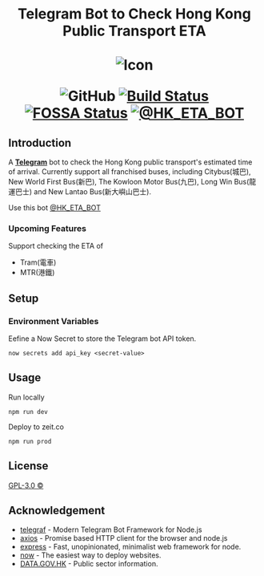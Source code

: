 <div align="center">
<h1>
Telegram Bot to Check Hong Kong Public Transport ETA<br>
<br>
<img src="https://raw.githubusercontent.com/kirosc/tg-hketa/master/images/icon_128.png" title="Telegram Bot to Check Hong Kong Public Transport ETA" alt="Icon">
<br>

![GitHub](https://img.shields.io/github/license/kirosc/tg-hketa)
[![Build Status](https://travis-ci.com/kirosc/tg-hketa.svg?branch=master)](https://travis-ci.com/kirosc/tg-hketa)
[![FOSSA Status](https://app.fossa.io/api/projects/git%2Bgithub.com%2Fkirosc%2Ftg-hketa.svg?type=shield)](https://app.fossa.io/projects/git%2Bgithub.com%2Fkirosc%2Ftg-hketa?ref=badge_shield)
[![@HK_ETA_BOT](https://img.shields.io/badge/%F0%9F%92%AC%20Telegram-Bot-blue)](https://t.me/HK_ETA_BOT)

</h1>
</div>

## Introduction

A [**Telegram**](https://telegram.org) bot to check the Hong Kong public transport's estimated time of arrival. Currently support all franchised buses, including Citybus(城巴), New World First Bus(新巴), The Kowloon Motor Bus(九巴), Long Win Bus(龍運巴士) and New Lantao Bus(新大嶼山巴士).

Use this bot [@HK_ETA_BOT](https://t.me/HK_ETA_BOT)

### Upcoming Features

Support checking the ETA of

- Tram(電車)
- MTR(港鐵)

## Setup

### Environment Variables

Eefine a Now Secret to store the Telegram bot API token.

```
now secrets add api_key <secret-value>
```

## Usage

Run locally

```
npm run dev
```

Deploy to zeit.co

```
npm run prod
```

## License

[GPL-3.0 ©](./LICENSE)

## Acknowledgement

- [telegraf](https://github.com/telegraf/telegraf) - Modern Telegram Bot Framework for Node.js
- [axios](https://github.com/axios/axios) - Promise based HTTP client for the browser and node.js
- [express](https://github.com/expressjs/express) - Fast, unopinionated, minimalist web framework for node.
- [now](https://github.com/zeit/now) - The easiest way to deploy websites.
- [DATA.GOV.HK](https://data.gov.hk) - Public sector information.
